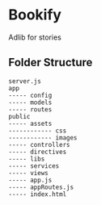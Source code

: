 # Bookify

Adlib for stories

## Folder Structure
```
server.js
app
----- config
----- models
----- routes
public
----- assets
------------ css
------------ images
----- controllers
----- directives
----- libs
----- services
----- views
----- app.js
----- appRoutes.js
----- index.html
```
